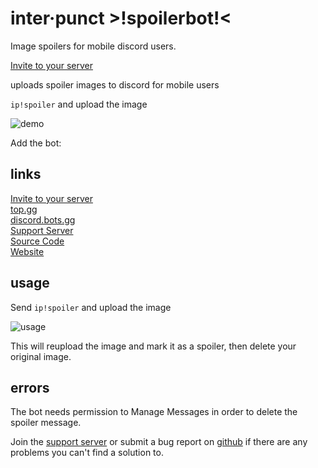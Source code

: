 # inter·punct >!spoilerbot!<

Image spoilers for mobile discord users.

[Invite to your server](https://discord.com/oauth2/authorize?client_id=433078185555656705&permissions=11264&scope=bot+applications.commands)

uploads spoiler images to discord for mobile users

`ip!spoiler` and upload the image

![demo](https://user-images.githubusercontent.com/6010774/123184226-1af61200-d448-11eb-83aa-1d314d1ae176.png)

Add the bot: 

## links

[Invite to your server](https://discord.com/oauth2/authorize?client_id=433078185555656705&permissions=11264&scope=bot+applications.commands)  
[top.gg](https://top.gg/bot/433078185555656705)  
[discord.bots.gg](https://discord.bots.gg/bots/433078185555656705)  
[Support Server](https://discord.gg/j7qpZdE)  
[Source Code](https://github.com/pfgithub/interpunctbot/)  
[Website](https://interpunct.info/)

## usage

Send `ip!spoiler` and upload the image

![usage](https://user-images.githubusercontent.com/6010774/123184538-bbe4cd00-d448-11eb-926d-b99311931b7d.png)

This will reupload the image and mark it as a spoiler, then delete your original image.

## errors

The bot needs permission to Manage Messages in order to delete the spoiler message.

Join the [support server](https://discord.gg/j7qpZdE) or submit a bug report on [github](https://github.com/pfgithub/interpunctbot/) if there are any problems you can't find a solution to.
